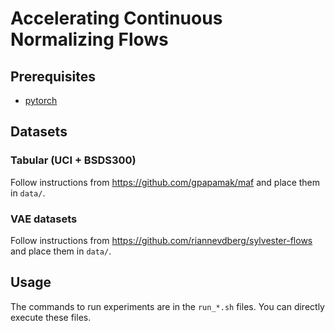 # Accelerating Continuous Normalizing Flows

## Prerequisites

* [pytorch](https://pytorch.org/)

## Datasets

### Tabular (UCI + BSDS300)
Follow instructions from https://github.com/gpapamak/maf and place them in `data/`.

### VAE datasets
Follow instructions from https://github.com/riannevdberg/sylvester-flows and place them in `data/`.


## Usage

The commands to run experiments are in the `run_*.sh` files. You can directly execute these files.


